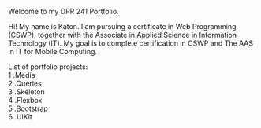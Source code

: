 Welcome to my DPR 241 Portfolio.

Hi! My name is Katon. I am pursuing a certificate in Web Programming (CSWP), together with the Associate in    Applied Science in Information Technology (IT).    My goal is to complete certification in CSWP and The AAS in IT for Mobile Computing. 

List of portfolio projects:  
  1 .Media  
  2 .Queries  
  3 .Skeleton  
  4 .Flexbox  
  5 .Bootstrap  
  6 .UIKit
 


